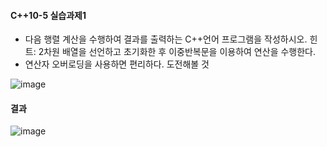 #### C++10-5 실습과제1
  * 다음 행렬 계산을 수행하여 결과를 출력하는 C++언어 프로그램을 작성하시오. 힌트: 2차원 배열을 선언하고 초기화한 후 이중반복문을 이용하여 연산을 수행한다.
  * 연산자 오버로딩을 사용하면 편리하다. 도전해볼 것

![image](https://github.com/user-attachments/assets/a61d08ca-71c1-4365-8192-9c1002ac9fbb)
#### 결과
![image](https://github.com/user-attachments/assets/1a4098eb-1479-4a98-b3b2-2f1e9e6faa03)
